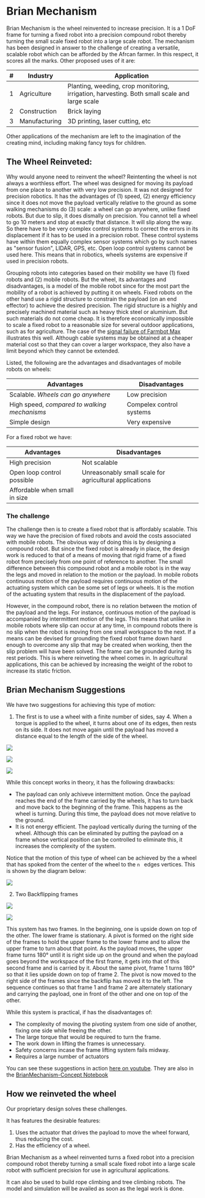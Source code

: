# Brian Mechanism

Brian Mechanism is the wheel reinvented to increase precision. It is a 1 DoF frame for turning a fixed robot into a precision compound robot thereby turning the small scale fixed robot into a large scale robot. The mechanism has been designed in answer to the challenge of creating a versatile, scalable robot which can be afforded by the Afrcan farmer. In this respect, it scores all the marks. Other proposed uses of it are:

| # | Industry | Application |
|---|----------|-------------|
|1| Agriculture | Planting, weeding, crop monitoring, irrigation, harvesting. Both small scale and large scale |
|2| Construction | Brick laying |
|3| Manufacturing | 3D printing, laser cutting, etc |

Other applications of the mechanism are left to the imagination of the creating mind,  including making fancy toys for children.

## The Wheel Reinveted:
Why would anyone need to reinvent the wheel? Reintenting the wheel is not always a worthless effort. The wheel was designed for moving its payload from one place to another with very low precision. It was not designed for precision robotics. It has the advantages of (1) speed, (2) energy efficiency since it does not move the payload vertically relative to the ground as some walking mechanisms do (3) scale: a wheel can go anywhere, unlike fixed robots. But due to slip, it does dismally on precision. You cannot tell a wheel to go 10 meters and stop at exactly that distance. It will slip along the way. So there have to be very complex control systems to correct the errors in its displacement if it has to be used in a precision robot. These control systems have within them equally complex sensor systems which go by such names as "sensor fusion", LIDAR, GPS, etc. Open loop control systems cannot be used here. This means that in robotics, wheels systems are expensive if used in precision robots.

Grouping robots into categories based on their mobility we have (1) fixed robots and (2) mobile robots. But the wheel, its advantages and disadvantages, is a model of the mobile robot since for the most part the mobility of a robot is achieved by putting it on wheels. Fixed robots on the other hand use a rigid structure to constrain the payload (on an end effector) to achieve the desired precision. The rigid structure is a highly and precisely machined material such as heavy thick steel or aluminium. But such materials do not come cheap. It is therefore economically impossible to scale a fixed robot to a reasonable size for several outdoor applications, such as for agriculture. The case of the [signal failure of Farmbot Max](https://farm.bot/blogs/news/putting-farmbot-genesis-max-and-express-max-on-hold) illustrates this well. Although cable systems may be obtained at a cheaper material cost so that they can cover a larger workspace, they also have a limit beyond which they cannot be extended.

Listed, the following are the advantages and disadvantages of mobile robots on wheels:

|Advantages | Disadvantages |
|-----------|---------------|
| Scalable. *Wheels can go anywhere* | Low precision  |
| High speed, *compared to walking mechanisms*         | Compelex control systems  |
| Simple design | Very expensive|


For a fixed robot we have:

|Advantages | Disadvantages |
|-----------|---------------|
| High precision | Not scalable |
| Open loop control possible| Unreasonably small scale for agricultural applications |
| Affordable when small in size | |

### The challenge
The challenge then is to create a fixed robot that is affordably scalable. This way we have the  precision of fixed robots and avoid the costs associated with mobile robots. The obvious way of doing this is by designing a compound robot. But since the fixed robot is already in place, the design work is reduced to that of a means of moving that rigid frame of a fixed robot from precisely from one point of reference to another. The small difference between this compound robot and a mobile robot is in the way the legs and moved in relation to the motion or the payload. In mobile robots continuous motion of the payload requires continuous motion of the actuating system which can be some set of legs or wheels. It is the motion of the actuating system that results in the displacement of the payload.

However, in the compound robot, there is no relation between the motion of the payload and the legs. For instance, continuous motion of the payload is accompanied by intermittent motion of the legs. This means that unlike in mobile robots where slip can occur at any time, in compound robots there is no slip when the robot is moving from one small workspace to the next. If a means can be devised for grounding the fixed robot frame down hard enough to overcome any slip that may be created when working, then the slip problem will have been solved. The frame can be grounded during its rest periods. This is where reinveting the wheel comes in. In agricultural applications, this can be achieved by increasing the weight of the robot to increase its static friction.

## Brian Mechanism Suggestions
We have two suggestions for achieving this type of motion:


1. The first is to use a wheel with a finite number of sides, say 4. When a torque is applied to the wheel, it turns about one of its edges, then rests on its side. It does not move again until the payload has moved a distance equal to the length of the side of the wheel. 

![](images/BrianMechanismConcept1Graphs.svg) 

![](images/BrianMechanismIntermittentMotionWheelCenterPos.svg) 

![](images/BrianMechanismIntermittentMotion.svg) 


While this concept works in theory, it has the following drawbacks:
- The payload can only achiveve intermittent motion. Once the payload reaches the end of the frame carried by the wheels, it has to turn back and move back to the beginning of the frame. This happens as the wheel is turning. During this time, the payload does not move relative to the ground. 
- It is not energy efficient. The payload vertically during the turning of the wheel. Although this can be eliminated by putting the payload on a frame whose vertical position can be controlled to eliminate this, it increases the complexity of the system.

Notice that the motion of this type of wheel can be achieved by the a wheel that has spoked from the center of the wheel to the `n
` edges vertices. This is shown by the diagram below:

![](images/BrianMechanismIntermittentMotionOnSpokes.svg) 

2. Two Backflipping frames

![](images/BrianMechanismContinuous%20Motion.PNG)


![](images/BrianMechanismContinuous%20Motion-1.PNG)

This system has two frames. In the beginning, one is upside down on top of the other. The lower frame is stationary. A pivot is formed on the right side of the frames to hold the upper frame to the lower frame and to allow the upper frame to turn about that point. As the payload moves, the upper frame turns 180° until it is right side up on the ground and when the payload goes beyond the workspace of the first frame, it gets into that of this second frame and is carried by it. About the same pivot, frame 1 turns 180° so that it lies upside down on top of frame 2. The pivot is now moved to the right side of the frames since the backflip has moved it to the left. The sequence continues so that frame 1 and frame 2 are alternately stationary and carrying the payload, one in front of the other and one on top of the other.

While this system is practical, if has the disadvantages of:
- The complexity of moving the pivoting system from one side of another, fixing one side while freeing the other.
- The large torque that would be required to turn the frame.
- The work down in lifting the frames is unnecessary. 
- Safety concerns incase the frame lifting system fails midway.
- Requires a large number of actuators


You can see these suggestions in action [here on youtube](https://youtu.be/zpdy7t51o8g). They are also in the [BrianMechanism-Concept Notebook](./BrianMechanism-Concept.nb)

## How we reinveted the wheel 
Our proprietary design solves these challenges.

It has features the desirable features:
1. Uses the actuator that drives the payload to move the wheel forward, thus reducing the cost.
2. Has the efficiency of a wheel.

Brian Mechanism as a wheel reinvented turns a fixed robot into a precision compound robot thereby turning a small scale fixed robot into a large scale robot with sufficient precision for use in agricultural applications.

It can also be used to build rope climbing and tree climbing robots. The model and simulation will be availed as soon as the legal work is done.